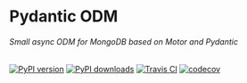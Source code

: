 # Pydantic ODM
###### Small async ODM for MongoDB based on Motor and Pydantic

[![PyPI version](https://badge.fury.io/py/pydantic-odm.svg)](https://pypi.org/project/pydantic-odm/)
[![PyPI downloads](https://img.shields.io/pypi/dm/pydantic-odm.svg)](https://pypi.org/project/pydantic-odm/)
[![Travis CI](https://api.travis-ci.com/i8enn/pydantic-odm.svg?branch=master)](http://travis-ci.com/i8enn/pydantic-odm)
[![codecov](https://codecov.io/gh/i8enn/pydantic-odm/branch/master/graph/badge.svg?token=DlszLTAxm0)](https://codecov.io/gh/i8enn/pydantic-odm)
